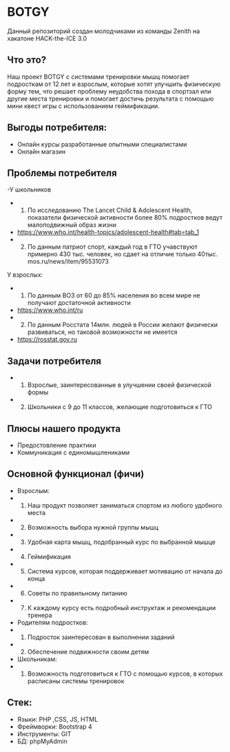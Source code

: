 # BOTGY
Данный репозиторий создан молодчиками из команды Zenith на хакатоне HACK-the-ICE 3.0

## Что это?

Наш проект  BOTGY с системами тренировки мышц помогает подросткам от 12 лет и взрослым, которые хотят улучшить физическую форму тем, что решает проблему неудобства похода в спортзал или другие места тренировки и помогает достичь результата с помощью мини квест игры с использованием геймификации.


## Выгоды потребителя:
- Онлайн курсы разработанные опытными специалистами
- Онлайн магазин

## Проблемы потребителя
  -У школьников
  - 1) По исследованию The Lancet Child & Adolescent Health, показатели физической активности более 80% подростков ведут малоподвижный образ жизни
  - https://www.who.int/health-topics/adolescent-health#tab=tab_1 
  - 2) По данным патриот спорт, каждый год в ГТО учавствуют примерно 430 тыс. человек, но сдает на отличие только 40тыс. 
  mos.ru/news/item/95531073

  У взрослых:
  - 1) По данным ВОЗ от 60 до 85% населения во всем мире не получают достаточной активности
  - https://www.who.int/ru
  - 2) По данным Росстата 14млн. людей в России желают физически развиваться, но таковой возможности не имеется
  - https://rosstat.gov.ru



## Задачи потребителя
- 1) Взрослые, заинтересованные в улучшении своей физической формы
- 2) Школьники с 9 до 11 классов, желающие подготовиться к ГТО


## Плюсы нашего продукта
- Предостовление практики
- Коммуникация с единомышлениками 

## Основной функционал (фичи)
  - Взрослым:
  - 1) Наш продукт позволяет заниматься спортом из любого удобного места
  - 2) Возможность выбора нужной группы мышц
  - 3) Удобная карта мышц, подобранный курс по выбранной мышце
  - 4) Геймификация
  - 5) Система курсов, которая поддерживает мотивацию от начала до конца
  - 6) Советы по правильному питанию
  - 7) К каждому курсу есть подробный инструктаж и рекомендации тренера
  - Родителям подростков:
  - 1) Подросток заинтересован в выполнении заданий
  - 2) Обеспечение подвижности своим детям 
  - Школьникам:
  - 1) Возможность подготовиться к ГТО с помощью курсов, в которых расписаны системы тренировок

## Стек:
- Языки: PHP ,CSS, JS, HTML
- Фреймворки: Bootstrap 4
- Инструменты: GIT
- БД: phpMyAdmin
